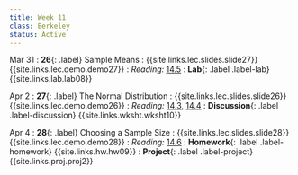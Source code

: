 ```yaml
---
title: Week 11
class: Berkeley
status: Active
---
```


Mar 31
: **26**{: .label} Sample Means
    : {{site.links.lec.slides.slide27}} {{site.links.lec.demo.demo27}}
: _Reading:_ [14.5](https://inferentialthinking.com/chapters/14/5/Variability_of_the_Sample_Mean.html)
: **Lab**{: .label .label-lab} {{site.links.lab.lab08}} <!-- (Due 11/1) -->

Apr 2
: **27**{: .label} The Normal Distribution
    : {{site.links.lec.slides.slide26}} {{site.links.lec.demo.demo26}}
: _Reading:_ [14.3](https://inferentialthinking.com/chapters/14/3/SD_and_the_Normal_Curve.html), [14.4](https://inferentialthinking.com/chapters/14/4/Central_Limit_Theorem.html)
: **Discussion**{: .label .label-discussion} {{site.links.wksht.wksht10}}

Apr 4
: **28**{: .label} Choosing a Sample Size
  : {{site.links.lec.slides.slide28}} {{site.links.lec.demo.demo28}}
: _Reading:_ [14.6](https://inferentialthinking.com/chapters/14/6/Choosing_a_Sample_Size.html)
: **Homework**{: .label .label-homework} {{site.links.hw.hw09}} <!-- (Due 11/6) -->
: **Project**{: .label .label-project} {{site.links.proj.proj2}} <!-- (Due Fri 11/15, Checkpoint Fri 11/8) -->